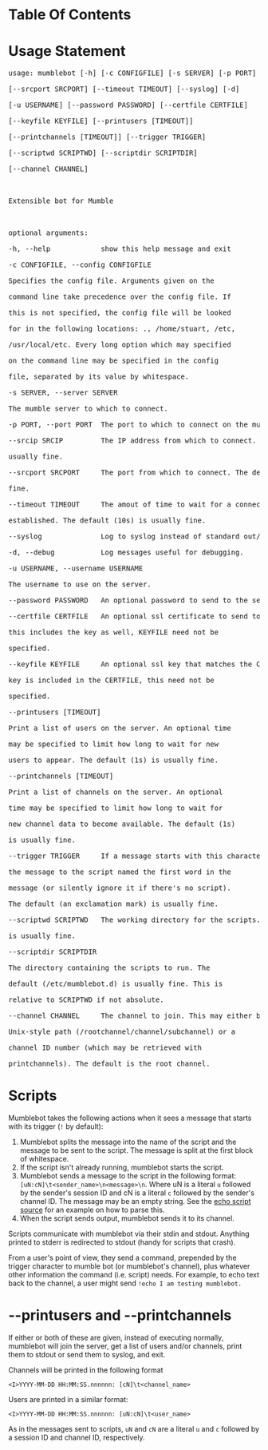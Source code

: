 # Table Of Contents #


# Usage Statement #
<pre>usage: mumblebot [-h] [-c CONFIGFILE] [-s SERVER] [-p PORT] [--srcip SRCIP]<br>
[--srcport SRCPORT] [--timeout TIMEOUT] [--syslog] [-d]<br>
[-u USERNAME] [--password PASSWORD] [--certfile CERTFILE]<br>
[--keyfile KEYFILE] [--printusers [TIMEOUT]]<br>
[--printchannels [TIMEOUT]] [--trigger TRIGGER]<br>
[--scriptwd SCRIPTWD] [--scriptdir SCRIPTDIR]<br>
[--channel CHANNEL]<br>
<br>
Extensible bot for Mumble<br>
<br>
optional arguments:<br>
-h, --help            show this help message and exit<br>
-c CONFIGFILE, --config CONFIGFILE<br>
Specifies the config file. Arguments given on the<br>
command line take precedence over the config file. If<br>
this is not specified, the config file will be looked<br>
for in the following locations: ., /home/stuart, /etc,<br>
/usr/local/etc. Every long option which may specified<br>
on the command line may be specified in the config<br>
file, separated by its value by whitespace.<br>
-s SERVER, --server SERVER<br>
The mumble server to which to connect.<br>
-p PORT, --port PORT  The port to which to connect on the mumble server.<br>
--srcip SRCIP         The IP address from which to connect. The default is<br>
usually fine.<br>
--srcport SRCPORT     The port from which to connect. The default is usually<br>
fine.<br>
--timeout TIMEOUT     The amout of time to wait for a connection to be<br>
established. The default (10s) is usually fine.<br>
--syslog              Log to syslog instead of standard out/error.<br>
-d, --debug           Log messages useful for debugging.<br>
-u USERNAME, --username USERNAME<br>
The username to use on the server.<br>
--password PASSWORD   An optional password to send to the server.<br>
--certfile CERTFILE   An optional ssl certificate to send to the server. If<br>
this includes the key as well, KEYFILE need not be<br>
specified.<br>
--keyfile KEYFILE     An optional ssl key that matches the CERTFILE. If the<br>
key is included in the CERTFILE, this need not be<br>
specified.<br>
--printusers [TIMEOUT]<br>
Print a list of users on the server. An optional time<br>
may be specified to limit how long to wait for new<br>
users to appear. The default (1s) is usually fine.<br>
--printchannels [TIMEOUT]<br>
Print a list of channels on the server. An optional<br>
time may be specified to limit how long to wait for<br>
new channel data to become available. The default (1s)<br>
is usually fine.<br>
--trigger TRIGGER     If a message starts with this character, it'll send<br>
the message to the script named the first word in the<br>
message (or silently ignore it if there's no script).<br>
The default (an exclamation mark) is usually fine.<br>
--scriptwd SCRIPTWD   The working directory for the scripts. The default (/)<br>
is usually fine.<br>
--scriptdir SCRIPTDIR<br>
The directory containing the scripts to run. The<br>
default (/etc/mumblebot.d) is usually fine. This is<br>
relative to SCRIPTWD if not absolute.<br>
--channel CHANNEL     The channel to join. This may either be given as a<br>
Unix-style path (/rootchannel/channel/subchannel) or a<br>
channel ID number (which may be retrieved with<br>
printchannels). The default is the root channel.</pre>


# Scripts #
Mumblebot takes the following actions when it sees a message that starts with its trigger (`!` by default):
  1. Mumblebot splits the message into the name of the script and the message to be sent to the script.  The message is split at the first block of whitespace.
  1. If the script isn't already running, mumblebot starts the script.
  1. Mumblebot sends a message to the script in the following format: `[uN:cN]\t<sender_name>\n<message>\n`. Where uN is a literal `u` followed by the sender's session ID and cN is a literal `c` followed by the sender's channel ID.  The message may be an empty string.  See the [echo script source](https://code.google.com/p/mumblebot/source/browse/trunk/src/mumblebot.d/echo) for an example on how to parse this.
  1. When the script sends output, mumblebot sends it to its channel.

Scripts communicate with mumblebot via their stdin and stdout.  Anything printed to stderr is redirected to stdout (handy for scripts that crash).

From a user's point of view, they send a command, prepended by the trigger character to mumble bot (or mumblebot's channel), plus whatever other information the command (i.e. script) needs.  For example, to echo text back to the channel, a user might send `!echo I am testing mumblebot.`

# --printusers and --printchannels #
If either or both of these are given, instead of executing normally, mumblebot will join the server, get a list of users and/or channels, print them to stdout or send them to syslog, and exit.

Channels will be printed in the following format
```
<I>YYYY-MM-DD HH:MM:SS.nnnnnn: [cN]\t<channel_name>
```
Users are printed in a similar format:
```
<I>YYYY-MM-DD HH:MM:SS.nnnnnn: [uN:cN]\t<user_name>
```
As in the messages sent to scripts, `uN` and `cN` are a literal `u` and `c` followed by a session ID and channel ID, respectively.